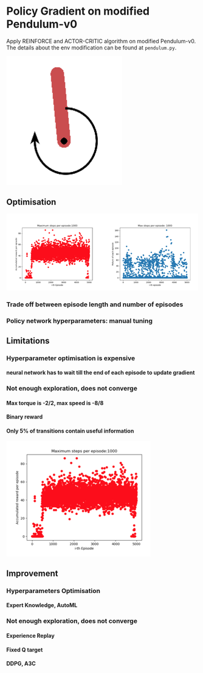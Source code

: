 # Policy Gradient on modified Pendulum-v0

Apply REINFORCE and ACTOR-CRITIC algorithm on modified Pendulum-v0. The details about the env modification can be found at `pendulum.py`.

<img src="imgs/02.png">

## Optimisation

<img src="imgs/01.png">

### Trade off between episode length and number of episodes

### Policy network hyperparameters: manual tuning

## Limitations

### Hyperparameter optimisation is expensive

#### neural network has to wait till the end of each episode to update gradient

### Not enough exploration, does not converge

#### Max torque is -2/2, max speed is -8/8

#### Binary reward

#### Only 5% of transitions contain useful information

<img src="imgs/03.png">

## Improvement

### Hyperparameters Optimisation

#### Expert Knowledge, AutoML

### Not enough exploration, does not converge

#### Experience Replay

#### Fixed Q target

#### DDPG, A3C





